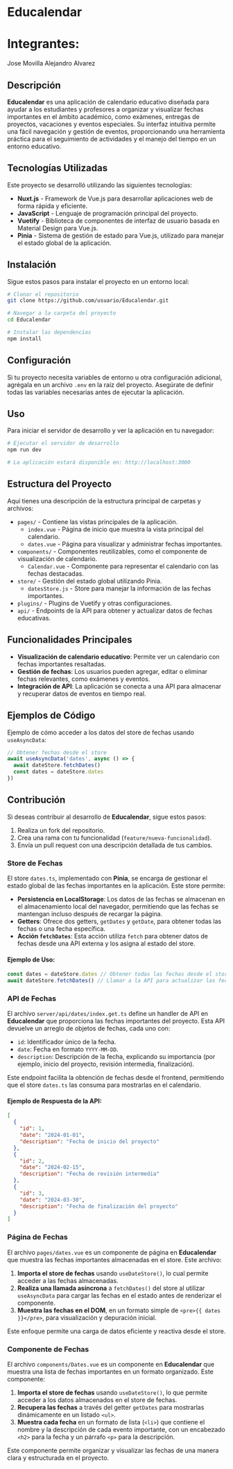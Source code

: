 # Educalendar

# Integrantes:
Jose Movilla
Alejandro Alvarez

## Descripción
**Educalendar** es una aplicación de calendario educativo diseñada para ayudar a los estudiantes y profesores a organizar y visualizar fechas importantes en el ámbito académico, como exámenes, entregas de proyectos, vacaciones y eventos especiales. Su interfaz intuitiva permite una fácil navegación y gestión de eventos, proporcionando una herramienta práctica para el seguimiento de actividades y el manejo del tiempo en un entorno educativo.

## Tecnologías Utilizadas
Este proyecto se desarrolló utilizando las siguientes tecnologías:
- **Nuxt.js** - Framework de Vue.js para desarrollar aplicaciones web de forma rápida y eficiente.
- **JavaScript** - Lenguaje de programación principal del proyecto.
- **Vuetify** - Biblioteca de componentes de interfaz de usuario basada en Material Design para Vue.js.
- **Pinia** - Sistema de gestión de estado para Vue.js, utilizado para manejar el estado global de la aplicación.

## Instalación
Sigue estos pasos para instalar el proyecto en un entorno local:

```bash
# Clonar el repositorio
git clone https://github.com/usuario/Educalendar.git

# Navegar a la carpeta del proyecto
cd Educalendar

# Instalar las dependencias
npm install
```

## Configuración
Si tu proyecto necesita variables de entorno u otra configuración adicional, agrégala en un archivo `.env` en la raíz del proyecto. Asegúrate de definir todas las variables necesarias antes de ejecutar la aplicación.

## Uso
Para iniciar el servidor de desarrollo y ver la aplicación en tu navegador:

```bash
# Ejecutar el servidor de desarrollo
npm run dev

# La aplicación estará disponible en: http://localhost:3000
```

## Estructura del Proyecto
Aquí tienes una descripción de la estructura principal de carpetas y archivos:

- `pages/` - Contiene las vistas principales de la aplicación.
  - `index.vue` - Página de inicio que muestra la vista principal del calendario.
  - `dates.vue` - Página para visualizar y administrar fechas importantes.
- `components/` - Componentes reutilizables, como el componente de visualización de calendario.
  - `Calendar.vue` - Componente para representar el calendario con las fechas destacadas.
- `store/` - Gestión del estado global utilizando Pinia.
  - `datesStore.js` - Store para manejar la información de las fechas importantes.
- `plugins/` - Plugins de Vuetify y otras configuraciones.
- `api/` - Endpoints de la API para obtener y actualizar datos de fechas educativas.

## Funcionalidades Principales
- **Visualización de calendario educativo**: Permite ver un calendario con fechas importantes resaltadas.
- **Gestión de fechas**: Los usuarios pueden agregar, editar o eliminar fechas relevantes, como exámenes y eventos.
- **Integración de API**: La aplicación se conecta a una API para almacenar y recuperar datos de eventos en tiempo real.

## Ejemplos de Código

Ejemplo de cómo acceder a los datos del store de fechas usando `useAsyncData`:

```javascript
// Obtener fechas desde el store
await useAsyncData('dates', async () => {
  await dateStore.fetchDates()
  const dates = dateStore.dates
})
```

## Contribución
Si deseas contribuir al desarrollo de **Educalendar**, sigue estos pasos:

1. Realiza un fork del repositorio.
2. Crea una rama con tu funcionalidad (`feature/nueva-funcionalidad`).
3. Envía un pull request con una descripción detallada de tus cambios.




### Store de Fechas

El store `dates.ts`, implementado con **Pinia**, se encarga de gestionar el estado global de las fechas importantes en la aplicación. Este store permite:

- **Persistencia en LocalStorage**: Los datos de las fechas se almacenan en el almacenamiento local del navegador, permitiendo que las fechas se mantengan incluso después de recargar la página.
- **Getters**: Ofrece dos getters, `getDates` y `getDate`, para obtener todas las fechas o una fecha específica.
- **Acción `fetchDates`**: Esta acción utiliza `fetch` para obtener datos de fechas desde una API externa y los asigna al estado del store.

#### Ejemplo de Uso:
```typescript
const dates = dateStore.dates // Obtener todas las fechas desde el store
await dateStore.fetchDates() // Llamar a la API para actualizar las fechas


```


### API de Fechas

El archivo `server/api/dates/index.get.ts` define un handler de API en **Educalendar** que proporciona las fechas importantes del proyecto. Esta API devuelve un arreglo de objetos de fechas, cada uno con:

- `id`: Identificador único de la fecha.
- `date`: Fecha en formato `YYYY-MM-DD`.
- `description`: Descripción de la fecha, explicando su importancia (por ejemplo, inicio del proyecto, revisión intermedia, finalización).

Este endpoint facilita la obtención de fechas desde el frontend, permitiendo que el store `dates.ts` las consuma para mostrarlas en el calendario.

#### Ejemplo de Respuesta de la API:
```json
[
  {
    "id": 1,
    "date": "2024-01-01",
    "description": "Fecha de inicio del proyecto"
  },
  {
    "id": 2,
    "date": "2024-02-15",
    "description": "Fecha de revisión intermedia"
  },
  {
    "id": 3,
    "date": "2024-03-30",
    "description": "Fecha de finalización del proyecto"
  }
]
```


### Página de Fechas

El archivo `pages/dates.vue` es un componente de página en **Educalendar** que muestra las fechas importantes almacenadas en el store. Este archivo:

1. **Importa el store de fechas** usando `useDateStore()`, lo cual permite acceder a las fechas almacenadas.
2. **Realiza una llamada asíncrona** a `fetchDates()` del store al utilizar `useAsyncData` para cargar las fechas en el estado antes de renderizar el componente.
3. **Muestra las fechas en el DOM**, en un formato simple de `<pre>{{ dates }}</pre>`, para visualización y depuración inicial.

Este enfoque permite una carga de datos eficiente y reactiva desde el store.




### Componente de Fechas

El archivo `components/Dates.vue` es un componente en **Educalendar** que muestra una lista de fechas importantes en un formato organizado. Este componente:

1. **Importa el store de fechas** usando `useDateStore()`, lo que permite acceder a los datos almacenados en el store de fechas.
2. **Recupera las fechas** a través del getter `getDates` para mostrarlas dinámicamente en un listado `<ul>`.
3. **Muestra cada fecha** en un formato de lista (`<li>`) que contiene el nombre y la descripción de cada evento importante, con un encabezado `<h2>` para la fecha y un párrafo `<p>` para la descripción.

Este componente permite organizar y visualizar las fechas de una manera clara y estructurada en el proyecto.

 
